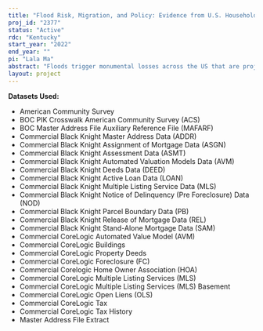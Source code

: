 ```yaml
---
title: "Flood Risk, Migration, and Policy: Evidence from U.S. Households"
proj_id: "2377"
status: "Active"
rdc: "Kentucky"
start_year: "2022"
end_year: ""
pi: "Lala Ma"
abstract: "Floods trigger monumental losses across the US that are projected to increase with climate change. With the recent history of unprecedented flood losses from events including Hurricanes Katrina, Sandy, and Harvey, growing concern surrounds the detrimental consequences for some of the nation's most vulnerable communities. These distributional concerns are not new. Critically, little is known about how households may heterogeneously adjust to flood risk along several key housing margins including location choice and the decision to rent versus own, as well as how these decisions may be impacted by public welfare programs. The project will provide insight into these flooding issues through two empirical papers carefully motivated by theory. Both papers use data from the American Community Survey (2000-2023, as available).  Paper 1 applies a residential sorting model to data on recent movers in major metropolitan areas within the US to analyze the extent to which homebuyers and renters heterogeneously sort across flood risk based on their race/ethnicity, income, and educational attainment. These results will then be used to estimate the impacts of the National Flood Insurance Program and changes in flood risk on intra-US migration decisions and the resulting distribution of socioeconomic groups across flood risk in the US. Paper 2 examines how serious flood events affect migration decisions (e.g. whether, and where, to move within the US, and whether to rent versus buy) and mortgage impacts, and if participation in social insurance programs modifies the responses to flood-related natural disasters. These decisions can have long-term implications for risk exposure and wealth accumulation."
layout: project
---
```


**Datasets Used:**

  - American Community Survey 
  - BOC PIK Crosswalk American Community Survey (ACS) 
  - BOC Master Address File Auxiliary Reference File (MAFARF) 
  - Commercial Black Knight Master Address Data (ADDR) 
  - Commercial Black Knight Assignment of Mortgage Data (ASGN) 
  - Commercial Black Knight Assessment Data (ASMT) 
  - Commercial Black Knight Automated Valuation Models Data (AVM) 
  - Commercial Black Knight Deeds Data (DEED) 
  - Commercial Black Knight Active Loan Data (LOAN) 
  - Commercial Black Knight Multiple Listing Service Data (MLS) 
  - Commercial Black Knight Notice of Delinquency (Pre Foreclosure) Data (NOD) 
  - Commercial Black Knight Parcel Boundary Data (PB) 
  - Commercial Black Knight Release of Mortgage Data (REL) 
  - Commercial Black Knight Stand-Alone Mortgage Data (SAM) 
  - Commercial CoreLogic Automated Value Model (AVM) 
  - Commercial CoreLogic Buildings 
  - Commercial CoreLogic Property Deeds 
  - Commercial CoreLogic Foreclosure (FC) 
  - Commercial Corelogic Home Owner Association (HOA) 
  - Commercial CoreLogic Multiple Listing Services (MLS) 
  - Commercial CoreLogic Multiple Listing Services (MLS) Basement 
  - Commercial CoreLogic Open Liens (OLS) 
  - Commercial CoreLogic Tax 
  - Commercial CoreLogic Tax History 
  - Master Address File Extract 

